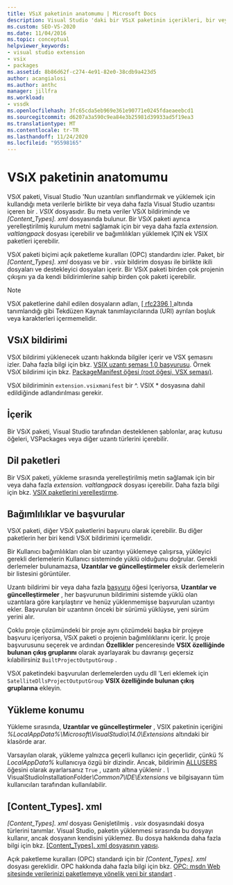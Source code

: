 ```yaml
---
title: VSıX paketinin anatomumu | Microsoft Docs
description: Visual Studio 'daki bir VSıX paketinin içerikleri, bir veya daha fazla Visual Studio uzantısı ve bir meta veri bildirim dosyası içeren bir dosya hakkında bilgi edinin.
ms.custom: SEO-VS-2020
ms.date: 11/04/2016
ms.topic: conceptual
helpviewer_keywords:
- visual studio extension
- vsix
- packages
ms.assetid: 8b86d62f-c274-4e91-82e0-38cdb9a423d5
author: acangialosi
ms.author: anthc
manager: jillfra
ms.workload:
- vssdk
ms.openlocfilehash: 3fc65cda5eb969e361e90771e0245fdaeaeebcd1
ms.sourcegitcommit: d6207a3a590c9ea84e3b25981d39933ad5f19ea3
ms.translationtype: MT
ms.contentlocale: tr-TR
ms.lasthandoff: 11/24/2020
ms.locfileid: "95598165"
---
```

# <a name="anatomy-of-a-vsix-package"></a>VSıX paketinin anatomumu
VSıX paketi, Visual Studio 'Nun uzantıları sınıflandırmak ve yüklemek için kullandığı meta verilerle birlikte bir veya daha fazla Visual Studio uzantısı içeren bir *. VSIX* dosyasıdır. Bu meta veriler VSıX bildiriminde ve *[Content_Types]. xml* dosyasında bulunur. Bir VSıX paketi ayrıca yerelleştirilmiş kurulum metni sağlamak için bir veya daha fazla *extension. valtlangpack* dosyası içerebilir ve bağımlılıkları yüklemek IÇIN ek VSIX paketleri içerebilir.

 VSıX paketi biçimi açık paketleme kuralları (OPC) standardını izler. Paket, bir *[Content_Types]. xml* dosyası ve bir *. vsix* bildirim dosyası ile birlikte ikili dosyaları ve destekleyici dosyaları içerir. Bir VSıX paketi birden çok projenin çıkışını ya da kendi bildirimlerine sahip birden çok paketi içerebilir.

> [!NOTE]
> VSıX paketlerine dahil edilen dosyaların adları, [ \[ rfc2396 \] ](https://www.rfc-editor.org/rfc/rfc2396.txt)altında tanımlandığı gibi Tekdüzen Kaynak tanımlayıcılarında (URI) ayrılan boşluk veya karakterleri içermemelidir.

## <a name="the-vsix-manifest"></a>VSıX bildirimi
 VSıX bildirimi yüklenecek uzantı hakkında bilgiler içerir ve VSX şemasını izler. Daha fazla bilgi için bkz. [VSIX uzantı şeması 1,0 başvurusu](/previous-versions/dd393700(v=vs.110)). Örnek VSıX bildirimi için bkz. [PackageManifest öğesi (root öğesi, VSX şeması)](/previous-versions/dd393754(v=vs.110)).

 VSıX bildiriminin `extension.vsixmanifest` bir ^. VSIX * dosyasına dahil edildiğinde adlandırılması gerekir.

## <a name="the-content"></a>İçerik
 Bir VSıX paketi, Visual Studio tarafından desteklenen şablonlar, araç kutusu öğeleri, VSPackages veya diğer uzantı türlerini içerebilir.

## <a name="language-packs"></a>Dil paketleri
 Bir VSıX paketi, yükleme sırasında yerelleştirilmiş metin sağlamak için bir veya daha fazla *extension. valtlangpack* dosyası içerebilir. Daha fazla bilgi için bkz. [VSIX paketlerini yerelleştirme](../extensibility/localizing-vsix-packages.md).

## <a name="dependencies-and-references"></a>Bağımlılıklar ve başvurular
 VSıX paketi, diğer VSıX paketlerini başvuru olarak içerebilir. Bu diğer paketlerin her biri kendi VSıX bildirimini içermelidir.

 Bir Kullanıcı bağımlılıkları olan bir uzantıyı yüklemeye çalışırsa, yükleyici gerekli derlemelerin Kullanıcı sisteminde yüklü olduğunu doğrular. Gerekli derlemeler bulunamazsa, **Uzantılar ve güncelleştirmeler** eksik derlemelerin bir listesini görüntüler.

 Uzantı bildirimi bir veya daha fazla [başvuru](/previous-versions/visualstudio/visual-studio-2010/dd393687(v=vs.100)) öğesi Içeriyorsa, **Uzantılar ve güncelleştirmeler** , her başvurunun bildirimini sistemde yüklü olan uzantılara göre karşılaştırır ve henüz yüklenmemişse başvurulan uzantıyı ekler. Başvurulan bir uzantının önceki bir sürümü yüklüyse, yeni sürüm yerini alır.

 Çoklu proje çözümündeki bir proje aynı çözümdeki başka bir projeye başvuru içeriyorsa, VSıX paketi o projenin bağımlılıklarını içerir. İç proje başvurusunu seçerek ve ardından **Özellikler** penceresinde **VSIX özelliğinde bulunan çıkış gruplarını** olarak ayarlayarak bu davranışı geçersiz kılabilirsiniz `BuiltProjectOutputGroup` .

 VSıX paketindeki başvurulan derlemelerden uydu dll 'Leri eklemek için `SatelliteDllsProjectOutputGroup` **VSIX özelliğinde bulunan çıkış gruplarına** ekleyin.

## <a name="installation-location"></a>Yükleme konumu
 Yükleme sırasında, **Uzantılar ve güncelleştirmeler** , VSIX paketinin içeriğini *%LocalAppData%\Microsoft\VisualStudio\14.0\Extensions* altındaki bir klasörde arar.

 Varsayılan olarak, yükleme yalnızca geçerli kullanıcı için geçerlidir, çünkü *% LocalAppData%* kullanıcıya özgü bir dizindir. Ancak, bildirimin [ALLUSERS](/previous-versions/ee191547(v=vs.110)) öğesini olarak ayarlarsanız `True` , uzantı altına yüklenir <em>. \\ </em> VisualStudioInstallationFolder<em>\Common7\IDE\Extensions</em> ve bilgisayarın tüm kullanıcıları tarafından kullanılabilir.

## <a name="content_typesxml"></a>[Content_Types]. xml
 *[Content_Types]. xml* dosyası Genişletilmiş *. vsix* dosyasındaki dosya türlerini tanımlar. Visual Studio, paketin yüklenmesi sırasında bu dosyayı kullanır, ancak dosyanın kendisini yüklemez. Bu dosya hakkında daha fazla bilgi için bkz. [[Content_Types]. xml dosyasının yapısı](the-structure-of-the-content-types-dot-xml-file.md).

 Açık paketleme kuralları (OPC) standardı için bir *[Content_Types]. xml* dosyası gereklidir. OPC hakkında daha fazla bilgi için bkz. [OPC: msdn Web sitesinde verilerinizi paketlemeye yönelik yeni bir standart](/archive/blogs/msdnmagazine/opc-a-new-standard-for-packaging-your-data) .